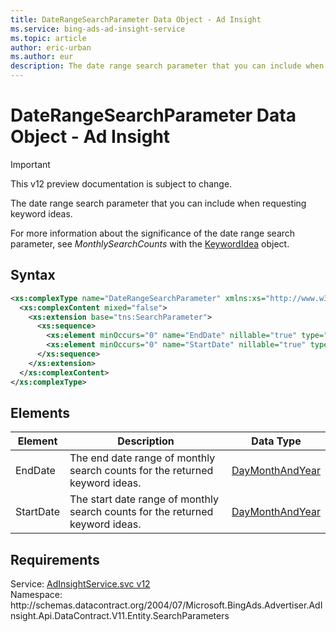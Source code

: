 ```yaml
---
title: DateRangeSearchParameter Data Object - Ad Insight
ms.service: bing-ads-ad-insight-service
ms.topic: article
author: eric-urban
ms.author: eur
description: The date range search parameter that you can include when requesting keyword ideas.
---
```

# DateRangeSearchParameter Data Object - Ad Insight

> [!IMPORTANT]
> This v12 preview documentation is subject to change.

The date range search parameter that you can include when requesting keyword ideas.

For more information about the significance of the date range search parameter, see *MonthlySearchCounts* with the [KeywordIdea](../ad-insight-service/keywordidea.md) object.

## Syntax
```xml
<xs:complexType name="DateRangeSearchParameter" xmlns:xs="http://www.w3.org/2001/XMLSchema">
  <xs:complexContent mixed="false">
    <xs:extension base="tns:SearchParameter">
      <xs:sequence>
        <xs:element minOccurs="0" name="EndDate" nillable="true" type="q9:DayMonthAndYear" xmlns:q9="http://schemas.datacontract.org/2004/07/Microsoft.BingAds.Advertiser.AdInsight.Api.DataContract.V11.Entity" />
        <xs:element minOccurs="0" name="StartDate" nillable="true" type="q10:DayMonthAndYear" xmlns:q10="http://schemas.datacontract.org/2004/07/Microsoft.BingAds.Advertiser.AdInsight.Api.DataContract.V11.Entity" />
      </xs:sequence>
    </xs:extension>
  </xs:complexContent>
</xs:complexType>
```

## <a name="elements"></a>Elements

|Element|Description|Data Type|
|-----------|---------------|-------------|
|<a name="enddate"></a>EndDate|The end date range of monthly search counts for the returned keyword ideas.|[DayMonthAndYear](daymonthandyear.md)|
|<a name="startdate"></a>StartDate|The start date range of monthly search counts for the returned keyword ideas.|[DayMonthAndYear](daymonthandyear.md)|

## Requirements
Service: [AdInsightService.svc v12](https://adinsight.api.bingads.microsoft.com/Api/Advertiser/AdInsight/v11/AdInsightService.svc)  
Namespace: http\://schemas.datacontract.org/2004/07/Microsoft.BingAds.Advertiser.AdInsight.Api.DataContract.V11.Entity.SearchParameters  

